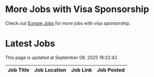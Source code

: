 # More Jobs with Visa Sponsorship

Check out [Europe Jobs](https://github.com/sureshparimi/europejobs#latest-jobs) for more jobs with visa sponsorship.

# Latest Jobs

This page is updated at September 08, 2025 18:22:42

| Job Title | Job Location | Job Link | Job Posted |
| --- | --- | --- | --- |
